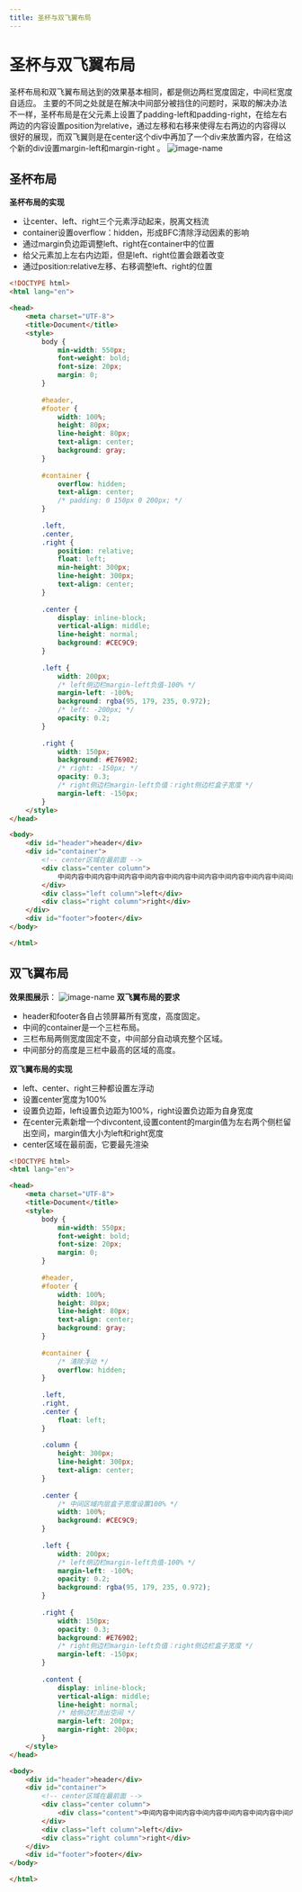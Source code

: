 ```yaml
---
title: 圣杯与双飞翼布局
---
```


# 圣杯与双飞翼布局
  圣杯布局和双飞翼布局达到的效果基本相同，都是侧边两栏宽度固定，中间栏宽度自适应。 主要的不同之处就是在解决中间部分被挡住的问题时，采取的解决办法不一样，圣杯布局是在父元素上设置了padding-left和padding-right，在给左右两边的内容设置position为relative，通过左移和右移来使得左右两边的内容得以很好的展现，而双飞翼则是在center这个div中再加了一个div来放置内容，在给这个新的div设置margin-left和margin-right 。
![image-name](https://p1-jj.byteimg.com/tos-cn-i-t2oaga2asx/gold-user-assets/2019/9/5/16cfefeb90d9ec0b~tplv-t2oaga2asx-watermark.awebp)
## 圣杯布局
**圣杯布局的实现**
- 让center、left、right三个元素浮动起来，脱离文档流
- container设置overflow：hidden，形成BFC清除浮动因素的影响
- 通过margin负边距调整left、right在container中的位置
- 给父元素加上左右内边距，但是left、right位置会跟着改变
- 通过position:relative左移、右移调整left、right的位置

```html
<!DOCTYPE html>
<html lang="en">

<head>
    <meta charset="UTF-8">
    <title>Document</title>
    <style>
        body {
            min-width: 550px;
            font-weight: bold;
            font-size: 20px;
            margin: 0;
        }
        
        #header,
        #footer {
            width: 100%;
            height: 80px;
            line-height: 80px;
            text-align: center;
            background: gray;
        }
        
        #container {
            overflow: hidden;
            text-align: center;
            /* padding: 0 150px 0 200px; */
        }
        
        .left,
        .center,
        .right {
            position: relative;
            float: left;
            min-height: 300px;
            line-height: 300px;
            text-align: center;
        }
        
        .center {
            display: inline-block;
            vertical-align: middle;
            line-height: normal;
            background: #CEC9C9;
        }
        
        .left {
            width: 200px;
            /* left侧边栏margin-left负值-100% */
            margin-left: -100%;
            background: rgba(95, 179, 235, 0.972);
            /* left: -200px; */
            opacity: 0.2;
        }
        
        .right {
            width: 150px;
            background: #E76902;
            /* right: -150px; */
            opacity: 0.3;
            /* right侧边栏margin-left负值：right侧边栏盒子宽度 */
            margin-left: -150px;
        }
    </style>
</head>

<body>
    <div id="header">header</div>
    <div id="container">
        <!-- center区域在最前面 -->
        <div class="center column">
            中间内容中间内容中间内容中间内容中间内容中间内容中间内容中间内容中间间内容中间中间内容中间内容中间内容中间内容中间内容中间内容中间内容中间间内容中间 中间内容中间内容中间内容中间内容中间内容中间内容中间内容中间间内容中间中间内容中间内容中间内容中间内容中间内容中间内容中间内容中间间内容中间 中间内容中间内容中间内容中间内容中间内容中间内容中间内容中间间内容中间中间内容中间内容中间内容中间内容中间内容中间内容中间内容中间间内容中间 中间内容中间内容中间内容中间内容中间内容中间内容中间内容中间间内容中间中间内容中间内容中间内容中间内容中间内容中间内容中间内容中间间内容中间
        </div>
        <div class="left column">left</div>
        <div class="right column">right</div>
    </div>
    <div id="footer">footer</div>
</body>

</html>
```

## 双飞翼布局
**效果图展示**：
![image-name](https://img-blog.csdnimg.cn/20190118092113972.png)
**双飞翼布局的要求**
- header和footer各自占领屏幕所有宽度，高度固定。
- 中间的container是一个三栏布局。
- 三栏布局两侧宽度固定不变，中间部分自动填充整个区域。
- 中间部分的高度是三栏中最高的区域的高度。

**双飞翼布局的实现**
- left、center、right三种都设置左浮动
- 设置center宽度为100%
- 设置负边距，left设置负边距为100%，right设置负边距为自身宽度
- 在center元素新增一个divcontent,设置content的margin值为左右两个侧栏留出空间，margin值大小为left和right宽度
- center区域在最前面，它要最先渲染
```html
<!DOCTYPE html>
<html lang="en">

<head>
    <meta charset="UTF-8">
    <title>Document</title>
    <style>
        body {
            min-width: 550px;
            font-weight: bold;
            font-size: 20px;
            margin: 0;
        }
        
        #header,
        #footer {
            width: 100%;
            height: 80px;
            line-height: 80px;
            text-align: center;
            background: gray;
        }
        
        #container {
            /* 清除浮动 */
            overflow: hidden;
        }
        
        .left,
        .right,
        .center {
            float: left;
        }
        
        .column {
            height: 300px;
            line-height: 300px;
            text-align: center;
        }
        
        .center {
            /* 中间区域内层盒子宽度设置100% */
            width: 100%;
            background: #CEC9C9;
        }
        
        .left {
            width: 200px;
            /* left侧边栏margin-left负值-100% */
            margin-left: -100%;
            opacity: 0.2;
            background: rgba(95, 179, 235, 0.972);
        }
        
        .right {
            width: 150px;
            opacity: 0.3;
            background: #E76902;
            /* right侧边栏margin-left负值：right侧边栏盒子宽度 */
            margin-left: -150px;
        }
        
        .content {
            display: inline-block;
            vertical-align: middle;
            line-height: normal;
            /* 给侧边栏流出空间 */
            margin-left: 200px;
            margin-right: 200px;
        }
    </style>
</head>

<body>
    <div id="header">header</div>
    <div id="container">
        <!-- center区域在最前面 -->
        <div class="center column">
            <div class="content">中间内容中间内容中间内容中间内容中间内容中间内容中间内容中间间内容中间内容中间内容中间内容中间内容中间内容中间内容中间间内容中间内容中间内容中间内容中间内容中间内容中间内容中间间内容中间内容中间内容中间内容中间内容中间内容中间内容中间内容中间内容中间内容中间内容中间内容中间内容中间内容中间内容中间内容中间内容中间内容中间内容中间内容中间内容中间内容中间内容中间内容中间内容中间内容中间内容中间内容中间内容中间内容中间内容中间内容中间内容中间内容中间内容中间内容中间内容中间内容中间内容中间内容中间内容中间内容</div>
        </div>
        <div class="left column">left</div>
        <div class="right column">right</div>
    </div>
    <div id="footer">footer</div>
</body>

</html>
```

